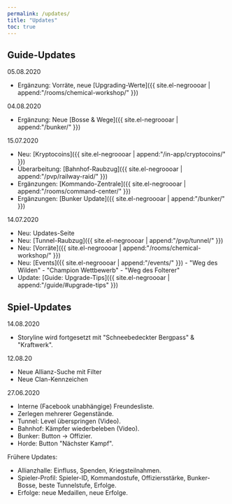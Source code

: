 ```yaml
---
permalink: /updates/
title: "Updates"
toc: true
---
```


## Guide-Updates

05.08.2020
* Ergänzung: Vorräte, neue [Upgrading-Werte]({{ site.el-negroooar | append:"/rooms/chemical-workshop/" }}) 

04.08.2020
* Ergänzung: Neue [Bosse & Wege]({{ site.el-negroooar | append:"/bunker/" }}) 


15.07.2020
* Neu: [Kryptocoins]({{ site.el-negroooar | append:"/in-app/cryptocoins/" }}) 
* Überarbeitung: [Bahnhof-Raubzug]({{ site.el-negroooar | append:"/pvp/railway-raid/" }}) 
* Ergänzungen: [Kommando-Zentrale]({{ site.el-negroooar | append:"/rooms/command-center/" }}) 
* Ergänzungen: [Bunker Update]({{ site.el-negroooar | append:"/bunker/" }}) 

14.07.2020
* Neu: Updates-Seite
* Neu: [Tunnel-Raubzug]({{ site.el-negroooar | append:"/pvp/tunnel/" }}) 
* Neu: [Vorräte]({{ site.el-negroooar | append:"/rooms/chemical-workshop/" }}) 
* Neu: [Events]({{ site.el-negroooar | append:"/events/" }}) - "Weg des Wilden" - "Champion Wettbewerb" - "Weg des Folterer"
* Update: [Guide: Upgrade-Tips]({{ site.el-negroooar | append:"/guide/#upgrade-tips" }})

## Spiel-Updates

14.08.2020
* Storyline wird fortgesetzt mit "Schneebedeckter Bergpass" & "Kraftwerk".

12.08.20
* Neue Allianz-Suche mit Filter
* Neue Clan-Kennzeichen

27.06.2020
* Interne (Facebook unabhängige) Freundesliste.
* Zerlegen mehrerer Gegenstände.
* Tunnel: Level überspringen (Video).
* Bahnhof: Kämpfer wiederbeleben (Video).
* Bunker: Button -> Offizier.
* Horde: Button "Nächster Kampf".

Frühere Updates:
* Allianzhalle: Einfluss, Spenden, Kriegsteilnahmen.
* Spieler-Profil: Spieler-ID, Kommandostufe, Offiziersstärke, Bunker-Bosse, beste Tunnelstufe, Erfolge.
* Erfolge: neue Medaillen, neue Erfolge.

